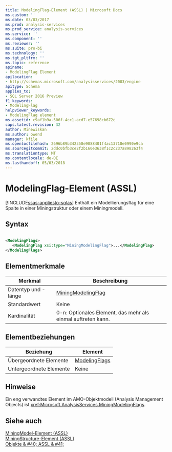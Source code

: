 ```yaml
---
title: ModelingFlag-Element (ASSL) | Microsoft Docs
ms.custom: ''
ms.date: 03/03/2017
ms.prod: analysis-services
ms.prod_service: analysis-services
ms.service: ''
ms.component: ''
ms.reviewer: ''
ms.suite: pro-bi
ms.technology: ''
ms.tgt_pltfrm: ''
ms.topic: reference
apiname:
- ModelingFlag Element
apilocation:
- http://schemas.microsoft.com/analysisservices/2003/engine
apitype: Schema
applies_to:
- SQL Server 2016 Preview
f1_keywords:
- ModelingFlag
helpviewer_keywords:
- ModelingFlag element
ms.assetid: c9af1b9a-506f-4cc1-acd7-e57698cb672c
caps.latest.revision: 32
author: Minewiskan
ms.author: owend
manager: kfile
ms.openlocfilehash: 2696b89b342358e9088401f4ac13718e0990e9ca
ms.sourcegitcommit: 2ddc0bfb3ce2f2b160e3638f1c2c237a898263f4
ms.translationtype: MT
ms.contentlocale: de-DE
ms.lasthandoff: 05/03/2018
---
```

# <a name="modelingflag-element-assl"></a>ModelingFlag-Element (ASSL)
[!INCLUDE[ssas-appliesto-sqlas](../../../includes/ssas-appliesto-sqlas.md)]
  Enthält ein Modellierungsflag für eine Spalte in einer Miningstruktur oder einem Miningmodell.  
  
## <a name="syntax"></a>Syntax  
  
```xml  
  
<ModelingFlags>  
   <ModelingFlag xsi:type="MiningModelingFlag">...</ModelingFlag>  
</ModelingFlags>  
```  
  
## <a name="element-characteristics"></a>Elementmerkmale  
  
|Merkmal|Beschreibung|  
|--------------------|-----------------|  
|Datentyp und -länge|[MiningModelingFlag](../../../analysis-services/scripting/data-type/miningmodelingflag-data-type-assl.md)|  
|Standardwert|Keine|  
|Kardinalität|0-n: Optionales Element, das mehr als einmal auftreten kann.|  
  
## <a name="element-relationships"></a>Elementbeziehungen  
  
|Beziehung|Element|  
|------------------|-------------|  
|Übergeordnete Elemente|[ModelingFlags](../../../analysis-services/scripting/collections/modelingflags-element-assl.md)|  
|Untergeordnete Elemente|Keine|  
  
## <a name="remarks"></a>Hinweise  
 Ein eng verwandtes Element im AMO-Objektmodell (Analysis Management Objects) ist <xref:Microsoft.AnalysisServices.MiningModelingFlags>.  
  
## <a name="see-also"></a>Siehe auch  
 [MiningModel-Element &#40;ASSL&#41;](../../../analysis-services/scripting/objects/miningmodel-element-assl.md)   
 [MiningStructure-Element &#40;ASSL&#41;](../../../analysis-services/scripting/objects/miningstructure-element-assl.md)   
 [Objekte & #40; ASSL & #41;](../../../analysis-services/scripting/objects/objects-assl.md)  
  
  
